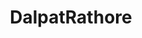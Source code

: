 ---
title: DalpatRathore
github: https://github.com/DalpatRathore
mode: light
transition: 1s
score: 41.9
archetype:
- Little Bit of Everything
- Diagram
---